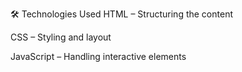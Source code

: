 🛠️ Technologies Used
HTML – Structuring the content

CSS – Styling and layout

JavaScript – Handling interactive elements
